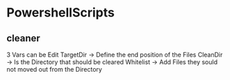 # PowershellScripts

## cleaner
3 Vars can be Edit
TargetDir -> Define the end position of the Files
CleanDir  -> Is the Directory that should be cleared
Whitelist -> Add Files they sould not moved out from the Directory